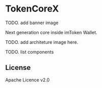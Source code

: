# TokenCoreX

TODO. add banner image

Next generation core inside imToken Wallet.

TODO. add architeture image here.

TODO. list components

## License
Apache Licence v2.0
